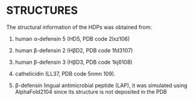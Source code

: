 # STRUCTURES

The structural information of the HDPs was obtained from:

1. human α-defensin 5 (HD5, PDB code 2lxz106)

2. human β-defensin 2 (HβD2, PDB code 1fd3107)

3. human β-defensin 3 (HβD3, PDB code 1kj6108)

4. cathelicidin (LL37, PDB code 5nmn 109).
  
6. β-defensin lingual antimicrobial peptide (LAP), it was simulated using AlphaFold2104 since its structure is not deposited in the PDB
